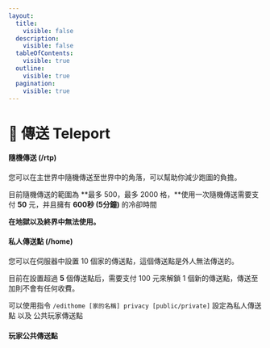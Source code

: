 ```yaml
---
layout:
  title:
    visible: false
  description:
    visible: false
  tableOfContents:
    visible: true
  outline:
    visible: true
  pagination:
    visible: true
---
```


# 📗 傳送 Teleport

#### 隨機傳送 (/rtp)

您可以在主世界中隨機傳送至世界中的角落，可以幫助你減少跑圖的負擔。

目前隨機傳送的範圍為 **最多 500，最多 2000 格，**使用一次隨機傳送需要支付 **50** 元，并且擁有 **600秒 (5分鐘)** 的冷卻時間

**在地獄以及終界中無法使用。**

#### 私人傳送點 (/home)

您可以在伺服器中設置 10 個家的傳送點，這個傳送點是外人無法傳送的。

目前在設置超過 **5** 個傳送點后，需要支付 100 元來解鎖 1 個新的傳送點，傳送至加則不會有任何收費。

可以使用指令 `/edithome [家的名稱] privacy [public/private]` 設定為私人傳送點 以及 公共玩家傳送點

#### 玩家公共傳送點
